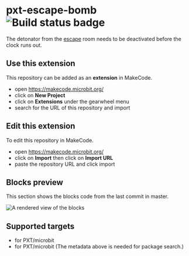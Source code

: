# pxt-escape-bomb ![Build status badge](https://github.com/pelikhan/pxt-escape-bomb/workflows/MakeCode/badge.svg)

The detonator from the [escape](https://github.com/pelikhan/pxt-escape/bomb)
room needs to be deactivated before the clock runs out.

## Use this extension

This repository can be added as an **extension** in MakeCode.

* open https://makecode.microbit.org/
* click on **New Project**
* click on **Extensions** under the gearwheel menu
* search for the URL of this repository and import

## Edit this extension

To edit this repository in MakeCode.

* open https://makecode.microbit.org/
* click on **Import** then click on **Import URL**
* paste the repository URL and click import

## Blocks preview

This section shows the blocks code from the last commit in master.

![A rendered view of the blocks](https://github.com/pelikhan/pxt-escape-bomb/raw/master/.makecode/blocks.png)

## Supported targets

* for PXT/microbit
* for PXT/microbit
(The metadata above is needed for package search.)

